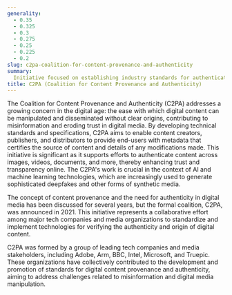 ```yaml
---
generality:
  - 0.35
  - 0.325
  - 0.3
  - 0.275
  - 0.25
  - 0.225
  - 0.2
slug: c2pa-coalition-for-content-provenance-and-authenticity
summary:
  Initiative focused on establishing industry standards for authenticating digital media content to combat misinformation and ensure content provenance.
title: C2PA (Coalition for Content Provenance and Authenticity)
---
```


The Coalition for Content Provenance and Authenticity (C2PA) addresses a growing concern in the digital age: the ease with which digital content can be manipulated and disseminated without clear origins, contributing to misinformation and eroding trust in digital media. By developing technical standards and specifications, C2PA aims to enable content creators, publishers, and distributors to provide end-users with metadata that certifies the source of content and details of any modifications made. This initiative is significant as it supports efforts to authenticate content across images, videos, documents, and more, thereby enhancing trust and transparency online. The C2PA's work is crucial in the context of AI and machine learning technologies, which are increasingly used to generate sophisticated deepfakes and other forms of synthetic media.

The concept of content provenance and the need for authenticity in digital media has been discussed for several years, but the formal coalition, C2PA, was announced in 2021. This initiative represents a collaborative effort among major tech companies and media organizations to standardize and implement technologies for verifying the authenticity and origin of digital content.

C2PA was formed by a group of leading tech companies and media stakeholders, including Adobe, Arm, BBC, Intel, Microsoft, and Truepic. These organizations have collectively contributed to the development and promotion of standards for digital content provenance and authenticity, aiming to address challenges related to misinformation and digital media manipulation.
